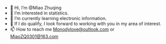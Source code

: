 - 👋 Hi, I’m @Miao Zhuqing
- 👀 I’m interested in statistics. 
- 🌱 I’m currently learning electronic information.
- 💞️ If I do qualify, I look forward to working with you in my area of interest. 
- 📫 How to reach me Monodylove@outlook.com or MiaoZQ0301@163.com

<!---
Monodylove/Monodylove is a ✨ special ✨ repository because its `README.md` (this file) appears on your GitHub profile.
You can click the Preview link to take a look at your changes.
--->
